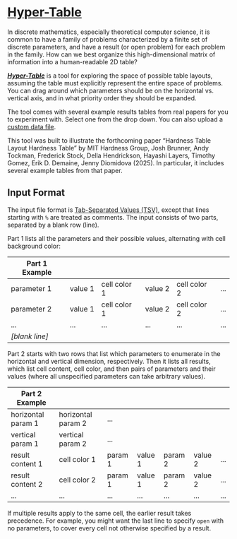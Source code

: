 # [Hyper-Table](https://65440-2023.github.io/hyper-table/)

In discrete mathematics, especially theoretical computer science,
it is common to have a family of problems characterized by a finite set of
discrete parameters, and have a result (or open problem) for each problem
in the family.  How can we best organize this high-dimensional matrix of
information into a human-readable 2D table?

[***Hyper-Table***](https://65440-2023.github.io/hyper-table/)
is a tool for exploring the space of possible table layouts,
assuming the table must explicitly represent the entire space of problems.
You can drag around which parameters should be on the horizontal vs. vertical
axis, and in what priority order they should be expanded.

The tool comes with several example results tables from real papers
for you to experiment with.  Select one from the drop down.
You can also upload a [custom data file](#input-format).

This tool was built to illustrate the forthcoming paper
“Hardness Table Layout Hardness Table”
by MIT Hardness Group, Josh Brunner, Andy Tockman, Frederick Stock, Della Hendrickson, Hayashi Layers, Timothy Gomez, Erik D. Demaine, Jenny Diomidova (2025).
In particular, it includes several example tables from that paper.

## Input Format

The input file format is
[Tab-Separated Values (TSV)](https://en.wikipedia.org/wiki/Tab-separated_values),
except that lines starting with `%` are treated as comments.
The input consists of two parts, separated by a blank row (line).

Part 1 lists all the parameters and their possible values,
alternating with cell background color:

| Part 1 Example | | | | | |
|---|---|---|---|---|---|
| parameter 1 | value 1 | cell color 1 | value 2 | cell color 2 | ... |
| parameter 2 | value 1 | cell color 1 | value 2 | cell color 2 | ... |
| ... | ... | ... | ... | ... | ... |
| *[blank line]* | | | | | |

Part 2 starts with two rows that list which parameters to enumerate in the
horizontal and vertical dimension, respectively.
Then it lists all results, which list cell content, cell color,
and then pairs of parameters and their values
(where all unspecified parameters can take arbitrary values).

| Part 2 Example | | | | | | |
|---|---|---|---|---|---|---|
| horizontal param 1 | horizontal param 2 | ... |
| vertical param 1 | vertical param 2 | ... |
| result content 1 | cell color 1 | param 1 | value 1 | param 2 | value 2 | ... |
| result content 2 | cell color 2 | param 1 | value 1 | param 2 | value 2 | ... |
| ... | ... | ... | ... | ... | ... | ... |

If multiple results apply to the same cell, the earlier result takes precedence.
For example, you might want the last line to specify `open` with no parameters,
to cover every cell not otherwise specified by a result.
